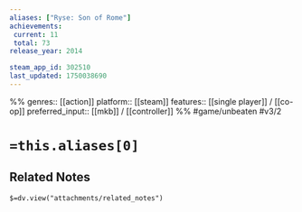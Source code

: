 ```yaml
---
aliases: ["Ryse: Son of Rome"]
achievements:
 current: 11
 total: 73
release_year: 2014

steam_app_id: 302510
last_updated: 1750038690
---
```

%%
genres:: [[action]]
platform:: [[steam]]
features:: [[single player]] / [[co-op]]
preferred_input:: [[mkb]] / [[controller]]
%%
#game/unbeaten
#v3/2

# `=this.aliases[0]`
## Related Notes
`$=dv.view("attachments/related_notes")`